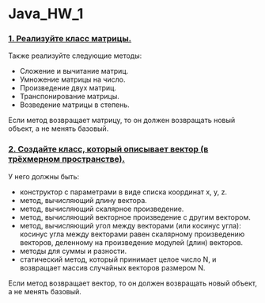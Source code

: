 # Java_HW_1

### [1. Реализуйте класс матрицы.](https://github.com/Nyumiro/Java-FA/blob/main/1/src/Matrix.java)
Также реализуйте следующие методы: 
- Сложение и вычитание матриц.
- Умножение матрицы на число.
- Произведение двух матриц.
- Транспонирование матрицы.
- Возведение матрицы в степень.

Если метод возвращает матрицу, то он должен возвращать новый объект, а не менять базовый.

### [2. Создайте класс, который описывает вектор (в трёхмерном пространстве).](https://github.com/Nyumiro/Java-FA/blob/main/1/src/Vector.java)
У него должны быть:

- конструктор с параметрами в виде списка координат x, y, z.
- метод, вычисляющий длину вектора. 
- метод, вычисляющий скалярное произведение.
- метод, вычисляющий векторное произведение с другим вектором.
- метод, вычисляющий угол между векторами (или косинус угла): косинус угла между векторами равен скалярному произведению векторов, деленному на произведение модулей (длин) векторов.
- методы для суммы и разности.
- статический метод, который принимает целое число N, и возвращает массив случайных векторов размером N.

Если метод возвращает вектор, то он должен возвращать новый объект, а не менять базовый.
